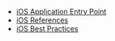 - [iOS Application Entry Point](https://ihormyroniuk.github.io/SoftwareDevelopment/iOS/ApplicationEntryPoint)
- [iOS References](https://ihormyroniuk.github.io/References)
- [iOS Best Practices](https://ihormyroniuk.github.io/BestPractices)